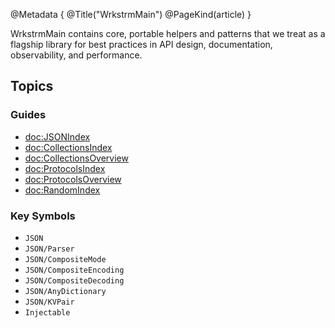 @Metadata {
  @Title("WrkstrmMain")
  @PageKind(article)
}

WrkstrmMain contains core, portable helpers and patterns that we treat as a flagship library for best practices in API design, documentation, observability, and performance.

## Topics

### Guides
- <doc:JSONIndex>
- <doc:CollectionsIndex>
- <doc:CollectionsOverview>
- <doc:ProtocolsIndex>
- <doc:ProtocolsOverview>
- <doc:RandomIndex>

### Key Symbols
- ``JSON``
- ``JSON/Parser``
- ``JSON/CompositeMode``
- ``JSON/CompositeEncoding``
- ``JSON/CompositeDecoding``
- ``JSON/AnyDictionary``
- ``JSON/KVPair``
- ``Injectable``
